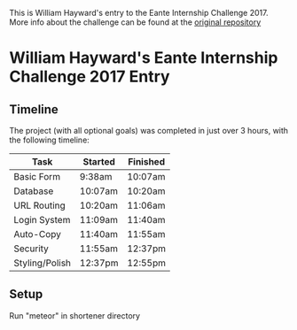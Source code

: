 This is William Hayward's entry to the Eante Internship Challenge 2017. More info about the challenge can be found at the [original repository](https://github.com/Eante/Internship-Challenge-2017)

# William Hayward's Eante Internship Challenge 2017 Entry

## Timeline

The project (with all optional goals) was completed in just over 3 hours, with the following timeline:

| Task | Started | Finished |
|------|---------|----------|
|Basic Form|9:38am|10:07am|
|Database|10:07am|10:20am|
|URL Routing|10:20am|11:06am|
|Login System|11:09am|11:40am|
|Auto-Copy|11:40am|11:55am|
|Security|11:55am|12:37pm|
|Styling/Polish|12:37pm|12:55pm|

## Setup
Run "meteor" in shortener directory
